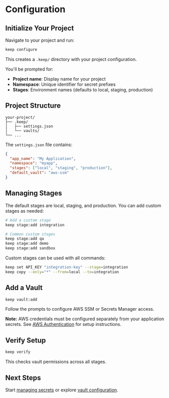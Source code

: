 # Configuration

## Initialize Your Project

Navigate to your project and run:

```bash
keep configure
```

This creates a `.keep/` directory with your project configuration.

You'll be prompted for:
- **Project name**: Display name for your project
- **Namespace**: Unique identifier for secret prefixes
- **Stages**: Environment names (defaults to local, staging, production)

## Project Structure

```
your-project/
├── .keep/
│   ├── settings.json
│   └── vaults/
└── ...
```

The `settings.json` file contains:

```json
{
  "app_name": "My Application",
  "namespace": "myapp",
  "stages": ["local", "staging", "production"],
  "default_vault": "aws-ssm"
}
```

## Managing Stages

The default stages are local, staging, and production. You can add custom stages as needed:

```bash
# Add a custom stage
keep stage:add integration

# Common custom stages
keep stage:add qa
keep stage:add demo
keep stage:add sandbox
```

Custom stages can be used with all commands:
```bash
keep set API_KEY "integration-key" --stage=integration
keep copy --only="*" --from=local --to=integration
```

## Add a Vault

```bash
keep vault:add
```

Follow the prompts to configure AWS SSM or Secrets Manager access.

**Note:** AWS credentials must be configured separately from your application secrets. See [AWS Authentication](/guide/reference/aws-authentication) for setup instructions.

## Verify Setup

```bash
keep verify
```

This checks vault permissions across all stages.

## Next Steps

Start [managing secrets](./quick-start) or explore [vault configuration](./vaults).